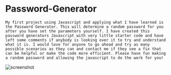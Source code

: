 # Password-Generator

    My first project using Javascript and applying what I have learned is the Password Generator. This will determine a random password for you after you have set the parameters yourself. I have created this password generators Javascript with very little starter code and have left some comments if anybody is looking over it to try and understand what it is. I would love for anyone to go ahead and try as many possible scenarios as they can and contact me if they see a fix that can be helpful or make the code more efficient. Please have fun making a random password and allowing the javascript to do the work for you!

  
  ![screenshot](https://user-images.githubusercontent.com/114556506/213348209-b3a9869a-a30b-4477-8c97-0932d78c84e4.png)

